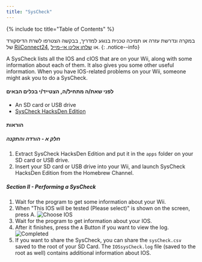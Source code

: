 ```yaml
---
title: "SysCheck"
---
```


{% include toc title="Table of Contents" %}

במקרה ונדרשת עזרה או תמיכה טכנית בנוגע למדריך, בבקשה הצטרפו לשרת הדיסקורד של [ RiiConnect24](https://discord.gg/b4Y7jfD), או [שלחו אלינו אי-מייל](mailto:support@riiconnect24.net).
{: .notice--info}

A SysCheck lists all the IOS and cIOS that are on your Wii, along with some information about each of them. It also gives you some other useful information. When you have IOS-related problems on your Wii, someone might ask you to do a SysCheck.

#### לפני שאת/ה מתחיל/ה, הצטייד/י בכלים הבאים

* An SD card or USB drive
* [SysCheck HacksDen Edition](https://hbb1.oscwii.org/hbb/SysCheckHDE/SysCheckHDE.zip)

#### הוראות
##### חלק א - הורדה והתקנה

1. Extract SysCheck HacksDen Edition and put it in the `apps` folder on your SD card or USB drive.
2. Insert your SD card or USB drive into your Wii, and launch SysCheck HacksDen Edition from the Homebrew Channel.

##### Section II - Performing a SysCheck

1. Wait for the program to get some information about your Wii.
2. When "This IOS will be tested (Please select)" is shown on the screen, press A. ![Choose IOS](/images/SysCheck/1.png)
3. Wait for the program to get information about your IOS.
4. After it finishes, press the `A` Button if you want to view the log. ![Completed](/images/SysCheck/2.png)
5. If you want to share the SysCheck, you can share the `sysCheck.csv` saved to the root of your SD Card. The `IOSsysCheck.log` file (saved to the root as well) contains additional information about IOS.
